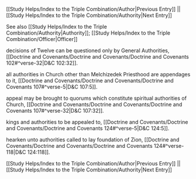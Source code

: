 [[Study Helps/Index to the Triple Combination/Author|Previous Entry]]  ||  [[Study Helps/Index to the Triple Combination/Authority|Next Entry]]

 See also [[Study Helps/Index to the Triple Combination/Authority|Authority]]; [[Study Helps/Index to the Triple Combination/Officer|Officer]]

 decisions of Twelve can be questioned only by General Authorities, [[Doctrine and Covenants/Doctrine and Covenants/Doctrine and Covenants 102#^verse-32|D&C 102:32]].

 all authorities in Church other than Melchizedek Priesthood are appendages to it, [[Doctrine and Covenants/Doctrine and Covenants/Doctrine and Covenants 107#^verse-5|D&C 107:5]].

 appeal may be brought to quorums which constitute spiritual authorities of Church, [[Doctrine and Covenants/Doctrine and Covenants/Doctrine and Covenants 107#^verse-32|D&C 107:32]].

 kings and authorities to be appealed to, [[Doctrine and Covenants/Doctrine and Covenants/Doctrine and Covenants 124#^verse-5|D&C 124:5]].

 hearken unto authorities called to lay foundation of Zion, [[Doctrine and Covenants/Doctrine and Covenants/Doctrine and Covenants 124#^verse-118|D&C 124:118]].

[[Study Helps/Index to the Triple Combination/Author|Previous Entry]]  ||  [[Study Helps/Index to the Triple Combination/Authority|Next Entry]]